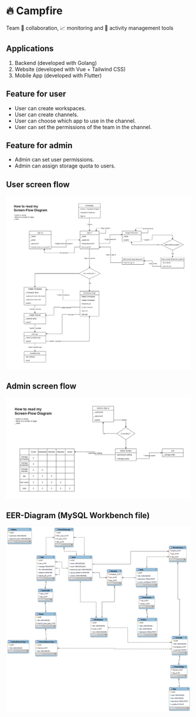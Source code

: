 # 🔥 Campfire
Team 💬 collaboration, 📈 monitoring and 🤸 activity management tools

## Applications
1. Backend (developed with Golang)
2. Website (developed with Vue + Tailwind CSS)
3. Mobile App (developed with Flutter)

## Feature for user
- User can create workspaces.
- User can create channels.
- User can choose which app to use in the channel.
- User can set the permissions of the team in the channel.

## Feature for admin
- Admin can set user permissions.
- Admin can assign storage quota to users.

## User screen flow
![user screen flow](img/screen-flow-summary.png)

## Admin screen flow
![admin screen flow](img/screen-flow-admin.png)

## EER-Diagram (MySQL Workbench file)
![EER-Diagram (MySQL Workbench file)](img/db-campfire.png)